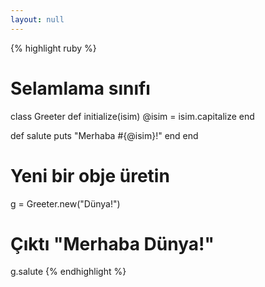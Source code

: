 ```yaml
---
layout: null
---
```


{% highlight ruby %}
# Selamlama sınıfı
class Greeter
  def initialize(isim)
    @isim = isim.capitalize
  end

  def salute
    puts "Merhaba #{@isim}!"
  end
end

# Yeni bir obje üretin
g = Greeter.new("Dünya!")

# Çıktı "Merhaba Dünya!"
g.salute
{% endhighlight %}
